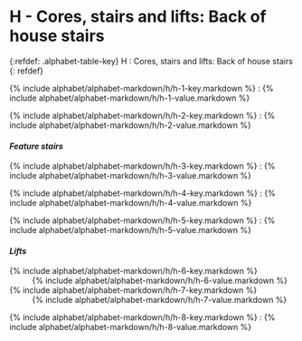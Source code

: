  <div data-role="collapsible" data-inset="false" markdown="1">
 <h1 class="cart-collapsible-div">H - Cores, stairs and lifts: Back of house stairs</h1>

{:refdef: .alphabet-table-key}
H
: Cores, stairs and lifts: Back of house stairs
{: refdef}

{% include alphabet/alphabet-markdown/h/h-1-key.markdown %}
: {% include alphabet/alphabet-markdown/h/h-1-value.markdown %}

{% include alphabet/alphabet-markdown/h/h-2-key.markdown %}
: {% include alphabet/alphabet-markdown/h/h-2-value.markdown %}

#### _Feature stairs_

{% include alphabet/alphabet-markdown/h/h-3-key.markdown %}
: {% include alphabet/alphabet-markdown/h/h-3-value.markdown %}

{% include alphabet/alphabet-markdown/h/h-4-key.markdown %}
: {% include alphabet/alphabet-markdown/h/h-4-value.markdown %}

{% include alphabet/alphabet-markdown/h/h-5-key.markdown %}
: {% include alphabet/alphabet-markdown/h/h-5-value.markdown %}

#### _Lifts_

<dt markdown='block' >
{% include alphabet/alphabet-markdown/h/h-6-key.markdown %}
</dt>
<dd markdown='1'>
{% include alphabet/alphabet-markdown/h/h-6-value.markdown %}
</dd>

<dt markdown='block' >
{% include alphabet/alphabet-markdown/h/h-7-key.markdown %}
</dt>
<dd markdown='1'>
{% include alphabet/alphabet-markdown/h/h-7-value.markdown %}
</dd>


{% include alphabet/alphabet-markdown/h/h-8-key.markdown %}
: {% include alphabet/alphabet-markdown/h/h-8-value.markdown %}




 </div>
